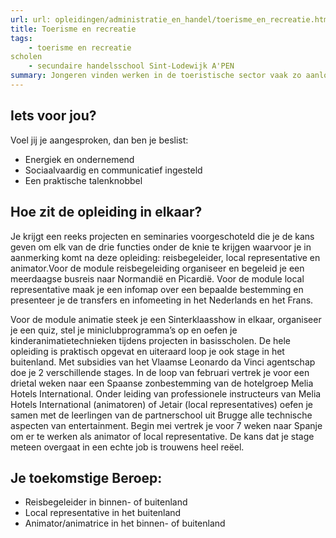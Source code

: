 ```yaml
---
url: url: opleidingen/administratie_en_handel/toerisme_en_recreatie.html
title: Toerisme en recreatie
tags:
	- toerisme en recreatie
scholen
	- secundaire handelsschool Sint-Lodewijk A'PEN
summary: Jongeren vinden werken in de toeristische sector vaak zo aanlokkelijk omdat je de kans krijgt om een hele nieuwe wereld te verkennen. Niet alleen verblijf je vaak in het buitenland, je gaat ook om met mensen die een vreemde taal spreken, uit een heel andere regio en cultuur komen.
---
```



## Iets voor jou?

Voel jij je aangesproken, dan ben je beslist:

* Energiek en ondernemend
* Sociaalvaardig en communicatief ingesteld
* Een praktische talenknobbel

## Hoe zit de opleiding in elkaar?

Je krijgt een reeks projecten en seminaries voorgeschoteld die je de kans geven om elk van de drie functies onder de knie te krijgen waarvoor je in aanmerking komt na deze opleiding: reisbegeleider, local representative en animator.Voor de module reisbegeleiding organiseer en begeleid je een meerdaagse busreis naar Normandië en Picardië. Voor de module local representative maak je een infomap over een bepaalde bestemming en presenteer je de transfers en infomeeting in het Nederlands en het Frans.

Voor de module animatie steek je een Sinterklaasshow in elkaar, organiseer je een quiz, stel je miniclubprogramma’s op en oefen je kinderanimatietechnieken tijdens projecten in basisscholen. De hele opleiding is praktisch opgevat en uiteraard loop je ook stage in het buitenland. Met subsidies van het Vlaamse Leonardo da Vinci agentschap doe je 2 verschillende stages. In de loop van februari vertrek je voor een drietal weken naar een Spaanse zonbestemming van de hotelgroep Melia Hotels International. Onder leiding van professionele instructeurs van Melia Hotels International (animatoren) of Jetair (local representatives) oefen je samen met de leerlingen van de partnerschool uit Brugge alle technische aspecten van entertainment. Begin mei vertrek je voor 7 weken naar Spanje om er te werken als animator of local representative. De kans dat je stage meteen overgaat in een echte job is trouwens heel reëel.

## Je toekomstige Beroep:

* Reisbegeleider in binnen- of buitenland
* Local representative in het buitenland
* Animator/animatrice in het binnen- of buitenland